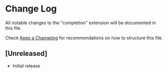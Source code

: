 # Change Log

All notable changes to the "completion" extension will be documented in this file.

Check [Keep a Changelog](http://keepachangelog.com/) for recommendations on how to structure this file.

## [Unreleased]

- Initial release